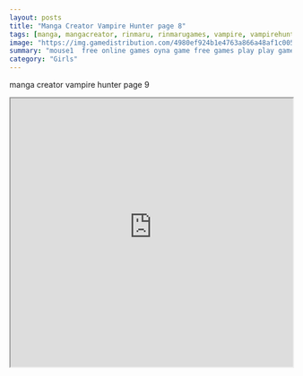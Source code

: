 ```yaml
---
layout: posts
title: "Manga Creator Vampire Hunter page 8"
tags: [manga, mangacreator, rinmaru, rinmarugames, vampire, vampirehunter, free, online, games, oyna, game, free, games, play, play, games]
image: "https://img.gamedistribution.com/4980ef924b1e4763a866a48af1c00544.jpg"
summary: "mouse1  free online games oyna game free games play play games"
category: "Girls"
---
```


manga creator vampire hunter page 9

<iframe width="100%" height="480px;" src="https://flash.gamedistribution.com?game=4980ef924b1e4763a866a48af1c00544"></iframe>